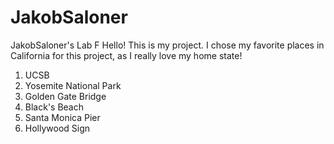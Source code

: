 # JakobSaloner
JakobSaloner's Lab F
Hello!
This is my project.
I chose my favorite places in California for this project, as I really love my home state!
1. UCSB
2. Yosemite National Park
3. Golden Gate Bridge
4. Black's Beach
5. Santa Monica Pier
6. Hollywood Sign
